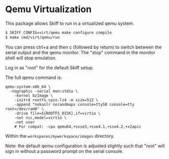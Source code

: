 # Qemu Virtualization

This package allows Skiff to run in a virtualized qemu system.

```sh
$ SKIFF_CONFIG=virt/qemu make configure compile
$ make cmd/virt/qemu/run
```

You can press ctrl+a and then c (followed by return) to switch between the
serial output and the qemu monitor. The "stop" command in the monitor shell will
stop emulation.

Log in as "root" for the default Skiff setup.

The full qemu command is:

```
qemu-system-x86_64 \
  -nographic -serial mon:stdio \
	-kernel bzImage \
	-initrd rootfs.cpio.lz4 -m size=512 \
	-append "nokaslr norandmaps console=ttyS0 console=tty root=/dev/ram0" \
	-drive file=${ROOTFS_DISK},if=virtio \
	-net nic,model=virtio \
	-net user 
	# For compat: -cpu qemu64,+ssse3,+sse4.1,+sse4.2,+x2apic
```

Within the `workspaces/myworkspace/images` directory.

Note: the default qemu configuration is adjusted slightly such that "root" will
sign in without a password prompt on the serial console.

